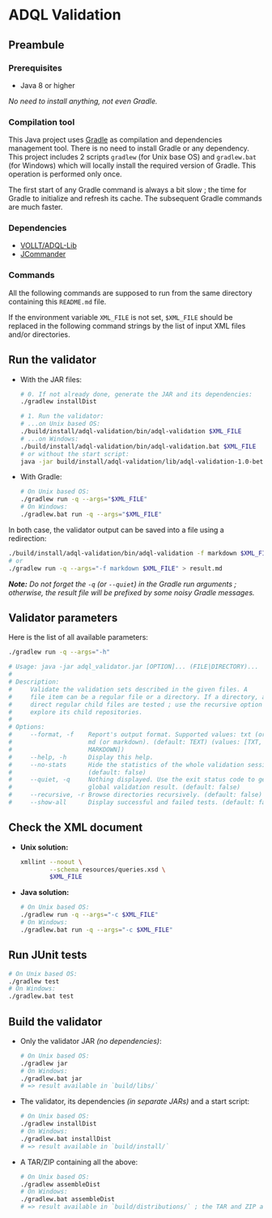 # ADQL Validation

## Preambule

### Prerequisites

* Java 8 or higher

_No need to install anything, not even Gradle._

### Compilation tool

This Java project uses [Gradle](https://gradle.org/) as compilation and dependencies management tool. There is no need to install Gradle or any dependency. This project includes 2 scripts `gradlew` (for Unix base OS) and `gradlew.bat` (for Windows) which will locally install the required version of Gradle. This operation is performed only once.

The first start of any Gradle command is always a bit slow ; the time for Gradle to initialize and refresh its cache. The subsequent Gradle commands are much faster.

### Dependencies

* [VOLLT/ADQL-Lib](http://cdsportal.u-strasbg.fr/adqltuto/)
* [JCommander](http://jcommander.org/)

### Commands

All the following commands are supposed to run from the same directory containing this `README.md` file.

If the environment variable `XML_FILE` is not set, `$XML_FILE` should be replaced in the following command strings by the list of input XML files and/or directories.



## Run the validator

* With the JAR files:

  ```bash
  # 0. If not already done, generate the JAR and its dependencies:
  ./gradlew installDist
  
  # 1. Run the validator:
  # ...on Unix based OS:
  ./build/install/adql-validation/bin/adql-validation $XML_FILE
  # ...on Windows:
  ./build/install/adql-validation/bin/adql-validation.bat $XML_FILE
  # or without the start script:
  java -jar build/install/adql-validation/lib/adql-validation-1.0-beta.jar $XML_FILE
  ```

* With Gradle:

  ```bash
  # On Unix based OS:
  ./gradlew run -q --args="$XML_FILE"
  # On Windows:
  ./gradlew.bat run -q --args="$XML_FILE"
  ```



In both case, the validator output can be saved into a file using a redirection:

```bash
./build/install/adql-validation/bin/adql-validation -f markdown $XML_FILE > result.md
# or
./gradlew run -q --args="-f markdown $XML_FILE" > result.md
```

_**Note:** Do not forget the `-q` (or `--quiet`) in the Gradle run arguments ; otherwise, the result file will be prefixed by some noisy Gradle messages._



## Validator parameters

Here is the list of all available parameters:

```bash
./gradlew run -q --args="-h"

# Usage: java -jar adql_validator.jar [OPTION]... (FILE|DIRECTORY)...
# 
# Description:
#     Validate the validation sets described in the given files. A 
#     file item can be a regular file or a directory. If a directory, all of its 
#     direct regular child files are tested ; use the recursive option to also 
#     explore its child repositories.
# 
# Options:
#     --format, -f    Report's output format. Supported values: txt (or text), 
#                     md (or markdown). (default: TEXT) (values: [TXT, TEXT, MD, 
#                     MARKDOWN]) 
#     --help, -h      Display this help.
#     --no-stats      Hide the statistics of the whole validation session. 
#                     (default: false)
#     --quiet, -q     Nothing displayed. Use the exit status code to get the 
#                     global validation result. (default: false)
#     --recursive, -r Browse directories recursively. (default: false)
#     --show-all      Display successful and failed tests. (default: false)
```



## Check the XML document

* **Unix solution:**

  ```bash
  xmllint --noout \
          --schema resources/queries.xsd \
          $XML_FILE
  ```

* **Java solution:**

  ```bash
  # On Unix based OS:
  ./gradlew run -q --args="-c $XML_FILE"
  # On Windows:
  ./gradlew.bat run -q --args="-c $XML_FILE"
  ```



## Run JUnit tests

```bash
# On Unix based OS:
./gradlew test
# On Windows:
./gradlew.bat test
```



## Build the validator

* Only the validator JAR _(no dependencies)_:

  ```bash
  # On Unix based OS:
  ./gradlew jar
  # On Windows:
  ./gradlew.bat jar
  # => result available in `build/libs/`
  ```
  
* The validator, its dependencies _(in separate JARs)_ and a start script:

  ```bash
  # On Unix based OS:
  ./gradlew installDist
  # On Windows:
  ./gradlew.bat installDist
  # => result available in `build/install/`
  ```

* A TAR/ZIP containing all the above:

  ```bash
  # On Unix based OS:
  ./gradlew assembleDist
  # On Windows:
  ./gradlew.bat assembleDist
  # => result available in `build/distributions/` ; the TAR and ZIP are the same
  ```